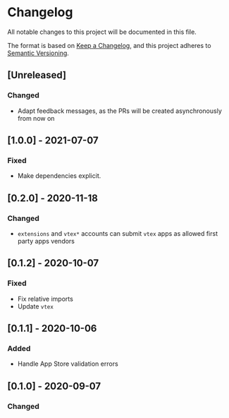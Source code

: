 # Changelog

All notable changes to this project will be documented in this file.

The format is based on [Keep a Changelog](https://keepachangelog.com/en/1.0.0/),
and this project adheres to [Semantic Versioning](https://semver.org/spec/v2.0.0.html).

## [Unreleased]

### Changed

- Adapt feedback messages, as the PRs will be created asynchronously from now on

## [1.0.0] - 2021-07-07
### Fixed
- Make dependencies explicit.

## [0.2.0] - 2020-11-18

### Changed

- `extensions` and `vtex*` accounts can submit `vtex` apps as allowed first party apps vendors

## [0.1.2] - 2020-10-07
### Fixed
- Fix relative imports
- Update `vtex`

## [0.1.1] - 2020-10-06
### Added
- Handle App Store validation errors

## [0.1.0] - 2020-09-07

### Changed
